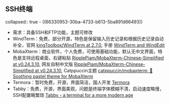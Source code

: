 ## SSH终端
collapsed:: true
	- ((66330953-30ba-4733-b613-5ba891d66493))
- 需求：具备SSH和FTP功能，主题可修改
- WindTerm：免费，部分开源，特色是保留输入历史记录和根据历史记录自动补全，官网 [kingToolbox/WindTerm at 2.7.0](https://github.com/kingToolbox/WindTerm/tree/2.7.0), 手册 [WindTerm and WindEdit](https://kingtoolbox.github.io/)
- MobaXterm：商业软件，个人免费，可使用基础功能，默认无中文界面，特色是支持远程桌面，右键粘贴 [RipplePiam/MobaXterm-Chinese-Simplified at v0.24.3.10](https://github.com/RipplePiam/MobaXterm-Chinese-Simplified/tree/v0.24.3.10), 网友自制中文版 [RipplePiam/MobaXterm-Chinese-Simplified at v0.24.3.10](https://github.com/RipplePiam/MobaXterm-Chinese-Simplified/tree/v0.24.3.10), Catppuccin主题 [catppuccin/mobaxterm: 🎲 Soothing pastel theme for MobaXterm](https://github.com/catppuccin/mobaxterm)
- Termora：暂时免费，开源，界面简洁，国人开发 [Termora](https://www.termora.app/)
- Tabby：免费，开源，界面美观，问题是终端字体模糊不清，启动速度略慢，SSH配置略繁琐 [Tabby - a terminal for a more modern age](https://tabby.sh/)